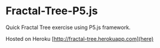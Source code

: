 # Fractal-Tree-P5.js
Quick Fractal Tree exercise using P5.js framework.

Hosted on Heroku [http://fractal-tree.herokuapp.com](here)